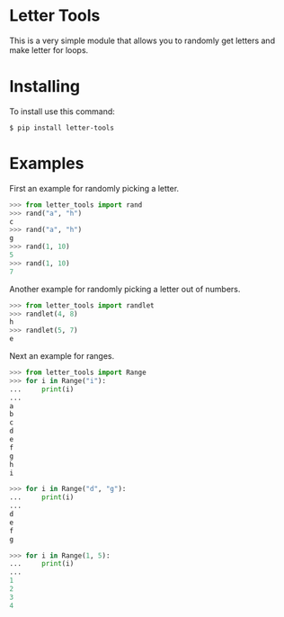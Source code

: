 # Letter Tools
This is a very simple module that allows you to randomly get letters and make letter for loops.

# Installing
To install use this command:
```
$ pip install letter-tools
```

# Examples
First an example for randomly picking a letter.
```py
>>> from letter_tools import rand
>>> rand("a", "h")
c
>>> rand("a", "h")
g
>>> rand(1, 10)
5
>>> rand(1, 10)
7
```
Another example for randomly picking a letter out of numbers.

```py
>>> from letter_tools import randlet
>>> randlet(4, 8)
h
>>> randlet(5, 7)
e
```

Next an example for ranges.

```py
>>> from letter_tools import Range
>>> for i in Range("i"):
...     print(i)
...
a
b
c
d
e
f
g
h
i

>>> for i in Range("d", "g"):
...     print(i)
...
d
e
f
g

>>> for i in Range(1, 5):
...     print(i)
...
1
2
3
4
```